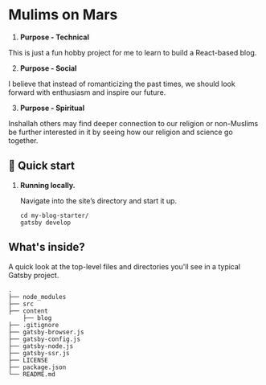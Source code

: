 # Mulims on Mars

1.  **Purpose - Technical**

This is just a fun hobby project for me to learn to build a React-based blog.

2.  **Purpose - Social**

I believe that instead of romanticizing the past times, we should look forward with enthusiasm and inspire our future.

3.  **Purpose - Spiritual**

Inshallah others may find deeper connection to our religion or non-Muslims be further interested in it by seeing how our religion and science go together.


## 🚀 Quick start

1.  **Running locally.**

    Navigate into the site’s directory and start it up.

    ```shell
    cd my-blog-starter/
    gatsby develop
    ```


## What's inside?

A quick look at the top-level files and directories you'll see in a typical Gatsby project.

    .
    ├── node_modules
    ├── src
    ├── content
        ├── blog
    ├── .gitignore
    ├── gatsby-browser.js
    ├── gatsby-config.js
    ├── gatsby-node.js
    ├── gatsby-ssr.js
    ├── LICENSE
    ├── package.json
    └── README.md
